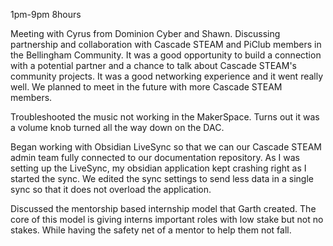 1pm-9pm 8hours

Meeting with Cyrus from Dominion Cyber and Shawn. Discussing partnership and collaboration with Cascade STEAM and PiClub members in the Bellingham Community. It was a good opportunity to build a connection with a potential partner and a chance to talk about Cascade STEAM's community projects. It was a good networking experience and it went really well. We planned to meet in the future with more Cascade STEAM members.

Troubleshooted the music not working in the MakerSpace. Turns out it was a volume knob turned all the way down on the DAC.

Began working with Obsidian LiveSync so that we can our Cascade STEAM admin team fully connected to our documentation repository. As I was setting up the LiveSync, my obsidian application kept crashing right as I started the sync. We edited the sync settings to send less data in a single sync so that it does not overload the application.

Discussed the mentorship based internship model that Garth created. The core of this model is giving interns important roles with low stake but not no stakes. While having the safety net of a mentor to help them not fall.

